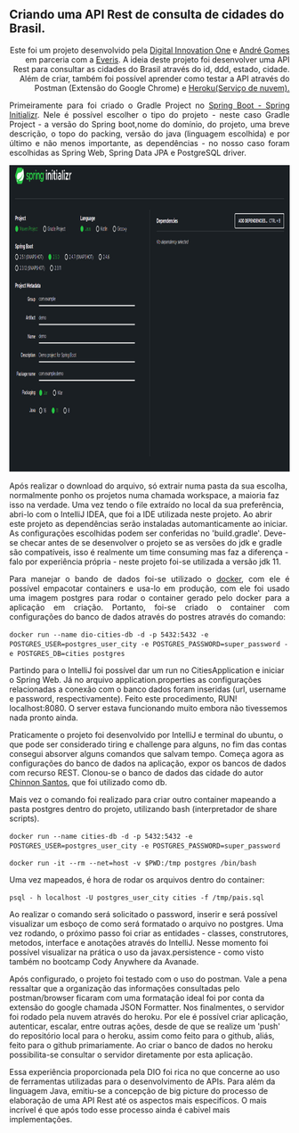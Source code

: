## Criando uma API Rest de consulta de cidades do Brasil.

<p style='text-align: right;'>Este foi um projeto desenvolvido pela <a href="https://www.linkedin.com/school/digitalinnovation-one/">Digital Innovation One</a> e <a href="https://www.linkedin.com/in/andreluisgomes/">André Gomes</a> em parceria com a <a href="https://www.linkedin.com/company/everis/">Everis</a>. A ideia deste projeto foi desenvolver uma API Rest para consultar as cidades do Brasil através do id, ddd, estado, cidade. Além de criar, também foi possível aprender como testar a API através do Postman (Extensão do Google Chrome) e <a href="https://id.heroku.com/">Heroku(Serviço de nuvem).</a></p>

<p style='text-align: justify;'>Primeiramente para foi criado o Gradle Project no  <a href="https://start.spring.io/">Spring Boot - Spring Initializr</a>. Nele é possível escolher o tipo do projeto - neste caso Gradle Project - a versão do Spring boot,nome do domínio, do projeto, uma breve descrição, o topo do packing, versão do java (linguagem escolhida) e por último e não menos importante, as dependências - no nosso caso foram escolhidas as Spring Web, Spring Data JPA e PostgreSQL driver.</p>

<img src="img/spring-boot.jpg" alt="some text" width=800 height=550>


Após realizar o download do arquivo, só extrair numa pasta da sua escolha, normalmente ponho os projetos numa chamada workspace, a maioria faz isso na verdade. Uma vez tendo o file extraído no local da sua preferência, abri-lo com o IntelliJ IDEA, que foi a IDE utilizada neste projeto. Ao abrir este projeto as dependências serão instaladas automanticamente ao iniciar. As configurações escolhidas podem ser conferidas no 'build.gradle'. Deve-se checar antes de se desenvolver o projeto se as versões do jdk e gradle são compatíveis, isso é realmente um time consuming mas faz a diferença - falo por experiência própria - neste projeto foi-se utilizada a versão jdk 11.

<p style='text-align: justify;'>Para manejar o bando de dados foi-se utilizado o <a href="https://www.docker.com/">docker</a>, com ele é possível empacotar containers e usa-lo em produção, com ele foi usado uma imagem postgres para rodar o container gerado pelo docker para a aplicação em criação. Portanto, foi-se criado o container com configurações do banco de dados através do postres através do comando:

`docker run --name dio-cities-db -d -p 5432:5432 -e POSTGRES_USER=postgres_user_city -e POSTGRES_PASSWORD=super_password -e POSTGRES_DB=cities postgres`

Partindo para o IntelliJ foi possível dar um run no CitiesApplication e iniciar o Spring Web. Já no arquivo application.properties as configurações relacionadas a conexão com o banco dados foram inseridas (url, username e password, respectivamente). Feito este procedimento, RUN! localhost:8080. O server estava funcionando muito embora não tivessemos nada pronto ainda.

Praticamente o projeto foi desenvolvido por IntelliJ e terminal do ubuntu, o que pode ser considerado tiring e challenge para alguns, no fim das contas consegui absorver alguns comandos que salvam tempo. Começa agora as configurações do banco de dados na aplicação, expor os bancos de dados com recurso REST. Clonou-se o banco de dados das cidade do autor<a href="https://github.com/chinnonsantos/sql-paises-estados-cidades"> Chinnon Santos</a>, que foi utilizado como db.</p>

Mais vez o comando foi realizado para criar outro container mapeando a pasta postgres dentro do projeto, utilizando bash (interpretador de share scripts).

`docker run --name cities-db -d -p 5432:5432 -e POSTGRES_USER=postgres_user_city -e POSTGRES_PASSWORD=super_password`

`docker run -it --rm --net=host -v $PWD:/tmp postgres /bin/bash`

<p>Uma vez mapeados, é hora de rodar os arquivos dentro do container:<p>

`psql - h localhost -U postgres_user_city cities -f /tmp/pais.sql` 

Ao realizar o comando será solicitado o password, inserir e será possível visualizar um esboço de como será formatado o arquivo no postgres. Uma vez rodando,  o próximo passo foi criar as entidades - classes, construtores, metodos, interface e anotações através do IntelliJ. Nesse momento foi possível visualizar na prática o uso da javax.persistence - como visto também no bootcamp Cody Anywhere da Avanade.


Após configurado, o projeto foi testado com o uso do postman. Vale a pena ressaltar que a organização das informações consultadas pelo postman/browser ficaram com uma formatação ideal foi por conta da extensão do google chamada JSON Formatter. Nos finalmentes, o servidor foi rodado pela nuvem através do heroku. Por ele é possível criar aplicação, autenticar, escalar, entre outras ações, desde de que se realize um 'push' do repositório local para o heroku, assim como feito para o github, aliás, feito para o github primariamente. Ao criar o banco de dados no heroku possibilita-se consultar o servidor diretamente por esta aplicação.

Essa experiência proporcionada pela DIO foi rica no que concerne ao uso de ferramentas utilizadas para o desenvolvimento de APIs. Para além da linguagem Java, emitiu-se a concepção de big picture do processo de elaboração de uma API Rest até os aspectos mais especifícos. O mais incrível é que após todo esse processo ainda é cabivel mais implementações.</p>